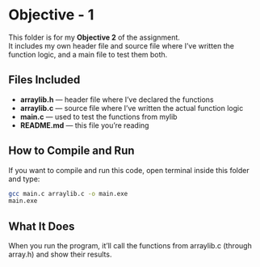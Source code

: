 # Objective - 1

This folder is for my **Objective 2** of the assignment.  
It includes my own header file and source file where I’ve written the function logic, and a main file to test them both.

## Files Included
- **arraylib.h** — header file where I’ve declared the functions  
- **arraylib.c** — source file where I’ve written the actual function logic  
- **main.c** — used to test the functions from mylib  
- **README.md** — this file you’re reading

## How to Compile and Run
If you want to compile and run this code, open terminal inside this folder and type:

```bash
gcc main.c arraylib.c -o main.exe
main.exe
```

## What It Does

When you run the program, it’ll call the functions from arraylib.c (through array.h) and show their results.


